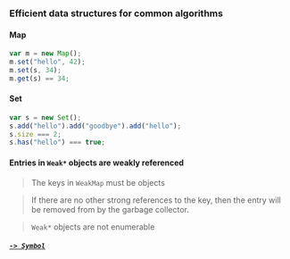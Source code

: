 ### Efficient data structures for common algorithms

#### Map

```JavaScript
var m = new Map();
m.set("hello", 42);
m.set(s, 34);
m.get(s) == 34;
```

#### Set

```JavaScript
var s = new Set();
s.add("hello").add("goodbye").add("hello");
s.size === 2;
s.has("hello") === true;
```

#### Entries in `Weak*` objects are weakly referenced

>The keys in `WeakMap` must be objects

> If there are no other strong references to the key, then the entry will be removed from by the garbage collector.

> `Weak*` objects are not enumerable

##### [`-> Symbol`](symbol.md)

